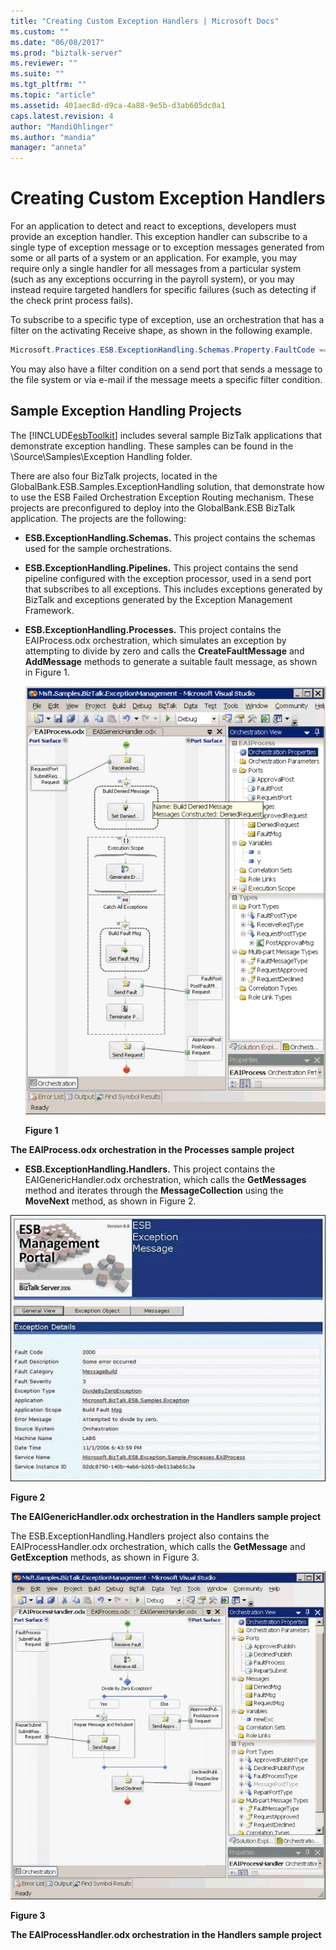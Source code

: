 ```yaml
---
title: "Creating Custom Exception Handlers | Microsoft Docs"
ms.custom: ""
ms.date: "06/08/2017"
ms.prod: "biztalk-server"
ms.reviewer: ""
ms.suite: ""
ms.tgt_pltfrm: ""
ms.topic: "article"
ms.assetid: 401aec8d-d9ca-4a88-9e5b-d3ab605dc0a1
caps.latest.revision: 4
author: "MandiOhlinger"
ms.author: "mandia"
manager: "anneta"
---
```

# Creating Custom Exception Handlers
For an application to detect and react to exceptions, developers must provide an exception handler. This exception handler can subscribe to a single type of exception message or to exception messages generated from some or all parts of a system or an application. For example, you may require only a single handler for all messages from a particular system (such as any exceptions occurring in the payroll system), or you may instead require targeted handlers for specific failures (such as detecting if the check print process fails).  
  
 To subscribe to a specific type of exception, use an orchestration that has a filter on the activating Receive shape, as shown in the following example.  
  
```csharp  
Microsoft.Practices.ESB.ExceptionHandling.Schemas.Property.FaultCode == "1000";  
```  
  
 You may also have a filter condition on a send port that sends a message to the file system or via e-mail if the message meets a specific filter condition.  
  
## Sample Exception Handling Projects  
 The [!INCLUDE[esbToolkit](../includes/esbtoolkit-md.md)] includes several sample BizTalk applications that demonstrate exception handling. These samples can be found in the \Source\Samples\Exception Handling folder.  
  
 There are also four BizTalk projects, located in the GlobalBank.ESB.Samples.ExceptionHandling solution, that demonstrate how to use the ESB Failed Orchestration Exception Routing mechanism. These projects are preconfigured to deploy into the GlobalBank.ESB BizTalk application. The projects are the following:  
  
-   **ESB.ExceptionHandling.Schemas.** This project contains the schemas used for the sample orchestrations.  
  
-   **ESB.ExceptionHandling.Pipelines.** This project contains the send pipeline configured with the exception processor, used in a send port that subscribes to all exceptions. This includes exceptions generated by BizTalk and exceptions generated by the Exception Management Framework.  
  
-   **ESB.ExceptionHandling.Processes.** This project contains the EAIProcess.odx orchestration, which simulates an exception by attempting to divide by zero and calls the **CreateFaultMessage** and **AddMessage** methods to generate a suitable fault message, as shown in Figure 1.  
  
     ![Orchestration Processes Sample](../esb-toolkit/media/ch4-orchestrationprocessessample.gif "Ch4-OrchestrationProcessesSample")  
  
     **Figure 1**  
  
 **The EAIProcess.odx orchestration in the Processes sample project**  
  
-   **ESB.ExceptionHandling.Handlers.** This project contains the EAIGenericHandler.odx orchestration, which calls the **GetMessages** method and iterates through the **MessageCollection** using the **MoveNext** method, as shown in Figure 2.  
  
 ![Orchestration Handlers Sample Generic](../esb-toolkit/media/ch4-orchestrationhandlerssamplegeneric.gif "Ch4-OrchestrationHandlersSampleGeneric")  
  
 **Figure 2**  
  
 **The EAIGenericHandler.odx orchestration in the Handlers sample project**  
  
 The ESB.ExceptionHandling.Handlers project also contains the EAIProcessHandler.odx orchestration, which calls the **GetMessage** and **GetException** methods, as shown in Figure 3.  
  
 ![Orchestration Handlers Sample Process](../esb-toolkit/media/ch4-orchestrationhandlerssampleprocess.gif "Ch4-OrchestrationHandlersSampleProcess")  
  
 **Figure 3**  
  
 **The EAIProcessHandler.odx orchestration in the Handlers sample project**